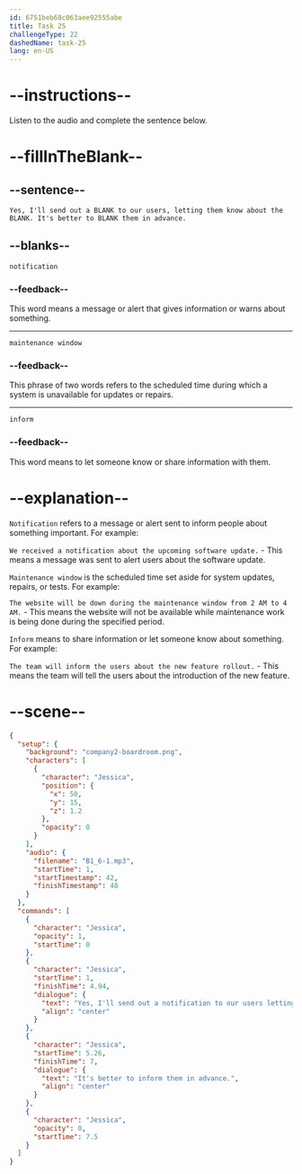 ```yaml
---
id: 6751beb68c063aee92555abe
title: Task 25
challengeType: 22
dashedName: task-25
lang: en-US
---
```


<!-- (Audio) Jessica: Yes, I'll send out a notification to our users, letting them know about the maintenance window. It's better to inform them in advance. -->

# --instructions--

Listen to the audio and complete the sentence below.

# --fillInTheBlank--

## --sentence--

`Yes, I'll send out a BLANK to our users, letting them know about the BLANK. It's better to BLANK them in advance.`

## --blanks--

`notification`

### --feedback--

This word means a message or alert that gives information or warns about something.

---

`maintenance window`

### --feedback--

This phrase of two words refers to the scheduled time during which a system is unavailable for updates or repairs.

---

`inform`

### --feedback--

This word means to let someone know or share information with them.

# --explanation--

`Notification` refers to a message or alert sent to inform people about something important. For example:  

`We received a notification about the upcoming software update.` - This means a message was sent to alert users about the software update.

`Maintenance window` is the scheduled time set aside for system updates, repairs, or tests. For example:  

`The website will be down during the maintenance window from 2 AM to 4 AM.` - This means the website will not be available while maintenance work is being done during the specified period.

`Inform` means to share information or let someone know about something. For example:  

`The team will inform the users about the new feature rollout.` - This means the team will tell the users about the introduction of the new feature.

# --scene--

```json
{
  "setup": {
    "background": "company2-boardroom.png",
    "characters": [
      {
        "character": "Jessica",
        "position": {
          "x": 50,
          "y": 15,
          "z": 1.2
        },
        "opacity": 0
      }
    ],
    "audio": {
      "filename": "B1_6-1.mp3",
      "startTime": 1,
      "startTimestamp": 42,
      "finishTimestamp": 48
    }
  },
  "commands": [
    {
      "character": "Jessica",
      "opacity": 1,
      "startTime": 0
    },
    {
      "character": "Jessica",
      "startTime": 1,
      "finishTime": 4.94,
      "dialogue": {
        "text": "Yes, I'll send out a notification to our users letting them know about the maintenance window.",
        "align": "center"
      }
    },
    {
      "character": "Jessica",
      "startTime": 5.26,
      "finishTime": 7,
      "dialogue": {
        "text": "It's better to inform them in advance.",
        "align": "center"
      }
    },
    {
      "character": "Jessica",
      "opacity": 0,
      "startTime": 7.5
    }
  ]
}
```
